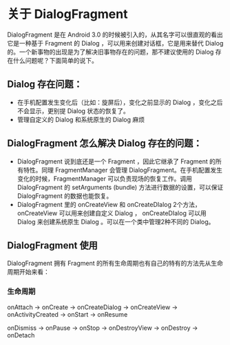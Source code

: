 # 关于 DialogFragment

DialogFragment 是在 Android 3.0 的时候被引入的，从其名字可以很直观的看出它是一种基于 Fragment 的 Dialog ，可以用来创建对话框，它是用来替代 Dialog 的。一个新事物的出现是为了解决旧事物存在的问题，那不建议使用的 Dialog 存在什么问题呢？下面简单的说下。

## Dialog 存在问题：

- 在手机配置发生变化后（比如：旋屏后），变化之前显示的 Dialog ，变化之后不会显示，更别提 Dialog 状态的恢复了。
- 管理自定义的 Dialog 和系统原生的 Dialog 麻烦

## DialogFragment 怎么解决 Dialog 存在的问题：

- DialogFragment 说到底还是一个 Fragment ，因此它继承了 Fragment 的所有特性。同理 FragmentManager 会管理 DialogFragment。在手机配置发生变化的时候，FragmentManager 可以负责现场的恢复工作。调用 DialogFragment 的 setArguments (bundle) 方法进行数据的设置，可以保证 DialogFragment 的数据也能恢复。
- DialogFragment 里的 onCreateView 和 onCreateDIalog 2个方法，onCreateView 可以用来创建自定义 Dialog ， onCreateDIalog 可以用 Dialog 来创建系统原生 Dialog 。可以在一个类中管理2种不同的 Dialog。

## DialogFragment 使用

DialogFragment 拥有 Fragment 的所有生命周期也有自己的特有的方法先从生命周期开始来看：

### 生命周期

onAttach -> onCreate -> onCreateDialog -> onCreateView -> onActivityCreated -> onStart -> onResume

onDismiss -> onPause -> onStop -> onDestroyView -> onDestroy -> onDetach